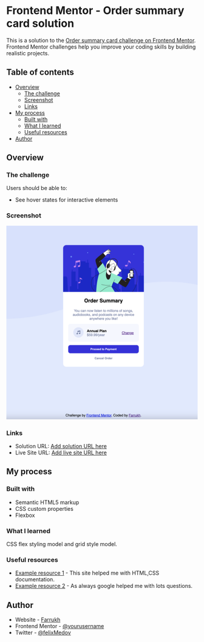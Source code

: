 # Frontend Mentor - Order summary card solution

This is a solution to the [Order summary card challenge on Frontend Mentor](https://www.frontendmentor.io/challenges/order-summary-component-QlPmajDUj). Frontend Mentor challenges help you improve your coding skills by building realistic projects.

## Table of contents

- [Overview](#overview)
  - [The challenge](#the-challenge)
  - [Screenshot](#screenshot)
  - [Links](#links)
- [My process](#my-process)
  - [Built with](#built-with)
  - [What I learned](#what-i-learned)
  - [Useful resources](#useful-resources)
- [Author](#author)

## Overview

### The challenge

Users should be able to:

- See hover states for interactive elements

### Screenshot

![Screen shot for the solution](./screenshot.png)

### Links

- Solution URL: [Add solution URL here](https://github.com/Farrukh997/order_summary_component)
- Live Site URL: [Add live site URL here](https://your-live-site-url.com)

## My process

### Built with

- Semantic HTML5 markup
- CSS custom properties
- Flexbox

### What I learned

CSS flex styling model and grid style model.

### Useful resources

- [Example resource 1](https://www.https://developer.mozilla.org/) - This site helped me with HTML,CSS documentation.
- [Example resource 2](https://www.google.com) - As always google helped me with lots questions.

## Author

- Website - [Farrukh](https://webfelixdev.com/)
- Frontend Mentor - [@yourusername](https://www.frontendmentor.io/profile/yourusername)
- Twitter - [@felixMedov](https://twitter.com/felixMedov)
